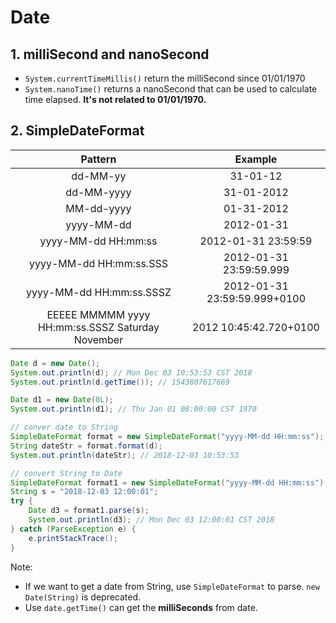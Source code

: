 # Date

## 1. milliSecond and nanoSecond

-   `System.currentTimeMillis()` return the milliSecond since 01/01/1970
-   `System.nanoTime()` returns a nanoSecond that can be used to calculate time elapsed. **It's not related to 01/01/1970.**

## 2. SimpleDateFormat

|Pattern	|Example|
|:-----------:|:--------:|
|dd-MM-yy	|31-01-12|
|dd-MM-yyyy	|31-01-2012|
|MM-dd-yyyy	|01-31-2012|
|yyyy-MM-dd	|2012-01-31|
|yyyy-MM-dd HH:mm:ss	|2012-01-31 23:59:59|
|yyyy-MM-dd HH:mm:ss.SSS	|2012-01-31 23:59:59.999|
|yyyy-MM-dd HH:mm:ss.SSSZ	|2012-01-31 23:59:59.999+0100|
|EEEEE MMMMM yyyy HH:mm:ss.SSSZ	Saturday November |2012 10:45:42.720+0100|

```java
Date d = new Date();
System.out.println(d); // Mon Dec 03 10:53:53 CST 2018
System.out.println(d.getTime()); // 1543807617669

Date d1 = new Date(0L);
System.out.println(d1); // Thu Jan 01 08:00:00 CST 1970

// conver date to String
SimpleDateFormat format = new SimpleDateFormat("yyyy-MM-dd HH:mm:ss");
String dateStr = format.format(d);
System.out.println(dateStr); // 2018-12-03 10:53:53

// convert String to Date
SimpleDateFormat format1 = new SimpleDateFormat("yyyy-MM-dd HH:mm:ss");
String s = "2018-12-03 12:00:01";
try {
    Date d3 = format1.parse(s);
    System.out.println(d3); // Mon Dec 03 12:00:01 CST 2018
} catch (ParseException e) {
    e.printStackTrace();
}
```

Note:

-   If we want to get a date from String, use `SimpleDateFormat` to parse. `new Date(String)` is deprecated.
-   Use `date.getTime()` can get the **milliSeconds** from date.